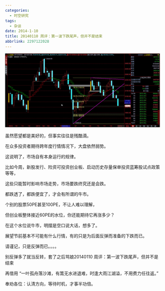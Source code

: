 ```yaml
---
categories:
  - 时空研究
tags:
  - 杂谈
date: 2014-1-10
title: 20140110 周评：第一波下跌尾声，但并不是结束
abbrlink: 2297122028
---
```

![20140110-0](/images/20140110-0.jpeg)

虽然愿望都是美好的，但事实往往是残酷滴。

 

在众多投资者期待跨年度行情情况下，大盘依然弱势。

 

这说明了，市场自有本身运行的规律。

 

比如今周，新股发行、险资可投资创业板、启动历史存量保单投资蓝筹股试点政策等等，

 

这些只能暂时影响市场走势，市场要跌终究还是会跌。

 

都跌透了，都跌便宜了，才会有所谓的牛市。

 

个别的股票50PE甚至100PE，不让人难以理解，

 

但创业板整体接近60PE的水位，你还能期待它再涨多少？

 

在这个水位说牛市，明摆是空口说大话，想多了。

 

展望节前基本不可能有什么行情，有的只是为后面反弹而准备的下跌而已。

 

请谨记，只是反弹而已。。。。

 

别反弹多了就当反转，套了之后骂娘20140110 <wbr>周评：第一波下跌尾声，但并不是结束

 

再借用 “一叶孤舟落沙滩，有篙无水进退难，时逢大雨江湖溢，不用费力任往返。”

 

奉劝各位：认清方向，等待时机，才事半功倍。